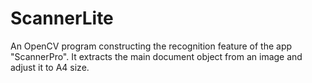 ScannerLite
===========

An OpenCV program constructing the recognition feature of the app "ScannerPro". It extracts the main document object from an image and adjust it to A4 size.
